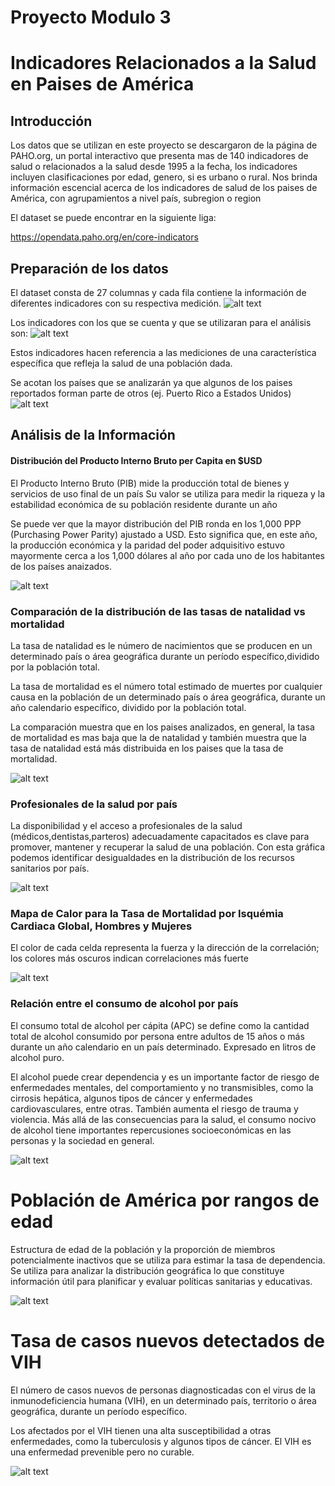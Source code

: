 # Proyecto Modulo 3
# Indicadores Relacionados a la Salud en Paises de América

## Introducción

Los datos que se utilizan en este proyecto se descargaron de la página de PAHO.org, un portal interactivo que presenta mas de 140 indicadores de salud o relacionados a la salud desde 1995 a la fecha, los indicadores incluyen clasificaciones por edad, genero, si es urbano o rural. Nos brinda información escencial acerca de los indicadores de salud de los paises de América, con agrupamientos a nivel país, subregion o region

El dataset se puede encontrar en la siguiente liga: 

https://opendata.paho.org/en/core-indicators

## Preparación de los datos

El dataset consta de 27 columnas y cada fila contiene la información de diferentes indicadores con su respectiva medición.
![alt text](img/image-1.png)

Los indicadores con los que se cuenta y que se utilizaran para el análisis son:
![alt text](img/image-2.png)

Estos indicadores hacen referencia a las mediciones de una característica específica que refleja la salud de una población dada.

Se acotan los países que se analizarán ya que algunos de los paises reportados forman parte de otros (ej. Puerto Rico a Estados Unidos) 
![alt text](img/image-3.png)

## Análisis de la Información

#### Distribución del Producto Interno Bruto per Capita en $USD 

El Producto Interno Bruto (PIB) mide la producción total de bienes y servicios de uso final de un país
Su valor se utiliza para medir la riqueza y la estabilidad económica de su población residente durante un año

Se puede ver que la mayor distribución del PIB ronda en los 1,000 PPP (Purchasing Power Parity) ajustado a USD. 
Esto significa que, en este año, la producción económica y la paridad del poder adquisitivo estuvo mayormente cerca a los 1,000 dólares al año por cada uno de los habitantes de los países anaizados.

![alt text](img/image-4.png)


### Comparación de la distribución de las tasas de natalidad vs mortalidad

La tasa de natalidad es le número de nacimientos que se producen en un determinado país o área geográfica durante un período específico,dividido por la población total.

La tasa de mortalidad es el número total estimado de muertes por cualquier causa en la población de un determinado país o área geográfica, durante un año calendario específico, dividido por la población total.

La comparación muestra que en los paises analizados, en general, la tasa de mortalidad es mas baja que la de natalidad y también muestra que la tasa de natalidad está más distribuida en los paises que la tasa de mortalidad.

![alt text](img/image-6.png)

### Profesionales de la salud por país

La disponibilidad y el acceso a profesionales de la salud (médicos,dentistas,parteros) adecuadamente capacitados es clave para promover, mantener y recuperar la salud de una población. 
Con esta gráfica podemos identificar desigualdades en la distribución de los recursos sanitarios por país.

![alt text](img/image-11.png)

### Mapa de Calor para la Tasa de Mortalidad por Isquémia Cardiaca Global, Hombres y Mujeres

El color de cada celda representa la fuerza y ​​la dirección de la correlación; los colores más oscuros indican correlaciones más fuerte

![alt text](img/image-8.png)

### Relación entre el consumo de alcohol por país

El consumo total de alcohol per cápita (APC) se define como la cantidad total de alcohol consumido por persona entre adultos de 15 años o más durante un año calendario en un país determinado. Expresado en litros de alcohol puro.

El alcohol puede crear dependencia y es un importante factor de riesgo de enfermedades mentales, del comportamiento y no transmisibles, como la cirrosis hepática, algunos tipos de cáncer y enfermedades cardiovasculares, entre otras. También aumenta el riesgo de trauma y violencia. Más allá de las consecuencias para la salud, el consumo nocivo de alcohol tiene importantes repercusiones socioeconómicas en las personas y la sociedad en general.

![alt text](img/image-9.png)

# Población de América por rangos de edad

Estructura de edad de la población y la proporción de miembros potencialmente inactivos que se utiliza para estimar la tasa de dependencia.
Se utiliza para analizar la distribución geográfica lo que constituye información útil para planificar y evaluar políticas sanitarias y educativas.

![alt text](img/image-10.png)

# Tasa de casos nuevos detectados de VIH

El número de casos nuevos de personas diagnosticadas con el virus de la inmunodeficiencia humana (VIH), en un determinado país, territorio o área geográfica, durante un período específico.

Los afectados por el VIH tienen una alta susceptibilidad a otras enfermedades, como la tuberculosis y algunos tipos de cáncer. El VIH es una enfermedad prevenible pero no curable.

![alt text](img/image-12.png)
